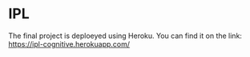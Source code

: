 # IPL
The final project is deploeyed using Heroku. You can find it on the link: https://ipl-cognitive.herokuapp.com/

